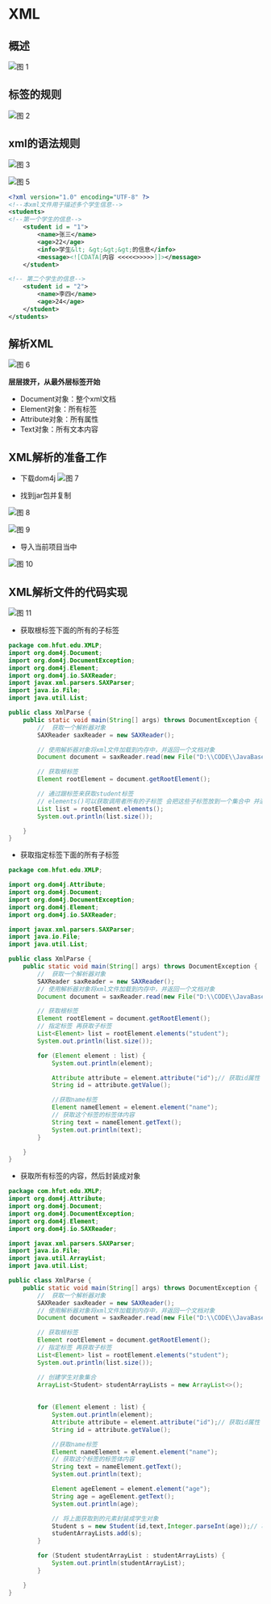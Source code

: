 # XML

## 概述

![图 1](../images/f60dec47b870ca96b8c5ab2a99fe31dba6adbb5005306e88759511ae72b55f8c.png)  


## 标签的规则

![图 2](../images/d0dd683297365a14f09e912718f79dff639e309b42f7ac55106d31c16f272bf1.png)  

## xml的语法规则

![图 3](../images/faae05e5c604a88ca4fe37712b73bf13b416a5d79706b806eeec27aad02de0fd.png)  

![图 5](../images/27897f1a1ad14cd2bb103b0095ce1c5c9309e1954e9e4c03904f404d910d86e7.png)  

```xml
<?xml version="1.0" encoding="UTF-8" ?>
<!--本xml文件用于描述多个学生信息-->
<students>
<!--第一个学生的信息-->
    <student id = "1">
        <name>张三</name>
        <age>22</age>
        <info>学生&lt; &gt;&gt;&gt;的信息</info>
        <message><![CDATA[内容 <<<<<>>>>>]]></message>
    </student>

<!-- 第二个学生的信息-->
    <student id = "2">
        <name>李四</name>
        <age>24</age>
    </student>
</students>

```

## 解析XML

![图 6](../images/5f5a39b27a4b209d0eb3cffe9c17336c8aad92d23fa64ceae33d2f9240942110.png)  

**层层拨开，从最外层标签开始**

* Document对象：整个xml文档
* Element对象：所有标签
* Attribute对象：所有属性
* Text对象：所有文本内容

## XML解析的准备工作

* 下载dom4j
![图 7](../images/764bf1ad1b91def2ab796303f6143ac4a52efd7268f624afdc1e2174618af780.png)  

* 找到jar包并复制

![图 8](../images/a95f4cceeb1d2607e0b7670d3e7db8f086fedddb632c53199ef6cbb2ba495bb4.png)  

![图 9](../images/a3dfcf354c5726246218305323ca33e12ca63ab0a06f9f12400e91f8fbd09951.png)  

* 导入当前项目当中

![图 10](../images/6dcea39f8231090830201bc4119ce607bdac6889140e7fe4eb587880f7f883a9.png)  

## XML解析文件的代码实现

![图 11](../images/66a5f19f46373859352c834c604688e9db45bc2203b4be58c721c0031f1b792d.png)  

* 获取根标签下面的所有的子标签
```java
package com.hfut.edu.XMLP;
import org.dom4j.Document;
import org.dom4j.DocumentException;
import org.dom4j.Element;
import org.dom4j.io.SAXReader;
import javax.xml.parsers.SAXParser;
import java.io.File;
import java.util.List;

public class XmlParse {
    public static void main(String[] args) throws DocumentException {
        //  获取一个解析器对象
        SAXReader saxReader = new SAXReader();

        // 使用解析器对象将xml文件加载到内存中，并返回一个文档对象
        Document document = saxReader.read(new File("D:\\CODE\\JavaBase\\APIUse\\XML\\student.xml"));

        // 获取根标签
        Element rootElement = document.getRootElement();

        // 通过跟标签来获取student标签
        // elements()可以获取调用者所有的子标签 会把这些子标签放到一个集合中 并进行返回
        List list = rootElement.elements();
        System.out.println(list.size());

    }
}
```

* 获取指定标签下面的所有子标签

```java
package com.hfut.edu.XMLP;

import org.dom4j.Attribute;
import org.dom4j.Document;
import org.dom4j.DocumentException;
import org.dom4j.Element;
import org.dom4j.io.SAXReader;

import javax.xml.parsers.SAXParser;
import java.io.File;
import java.util.List;

public class XmlParse {
    public static void main(String[] args) throws DocumentException {
        //  获取一个解析器对象
        SAXReader saxReader = new SAXReader();
        // 使用解析器对象将xml文件加载到内存中，并返回一个文档对象
        Document document = saxReader.read(new File("D:\\CODE\\JavaBase\\APIUse\\XML\\student.xml"));

        // 获取根标签
        Element rootElement = document.getRootElement();
        // 指定标签 再获取子标签
        List<Element> list = rootElement.elements("student");
        System.out.println(list.size());

        for (Element element : list) {
            System.out.println(element);

            Attribute attribute = element.attribute("id");// 获取id属性
            String id = attribute.getValue();

            //获取name标签
            Element nameElement = element.element("name");
            // 获取这个标签的标签体内容
            String text = nameElement.getText();
            System.out.println(text);
        }

    }
}
```

* 获取所有标签的内容，然后封装成对象

```java
package com.hfut.edu.XMLP;
import org.dom4j.Attribute;
import org.dom4j.Document;
import org.dom4j.DocumentException;
import org.dom4j.Element;
import org.dom4j.io.SAXReader;

import javax.xml.parsers.SAXParser;
import java.io.File;
import java.util.ArrayList;
import java.util.List;

public class XmlParse {
    public static void main(String[] args) throws DocumentException {
        //  获取一个解析器对象
        SAXReader saxReader = new SAXReader();
        // 使用解析器对象将xml文件加载到内存中，并返回一个文档对象
        Document document = saxReader.read(new File("D:\\CODE\\JavaBase\\APIUse\\XML\\student.xml"));

        // 获取根标签
        Element rootElement = document.getRootElement();
        // 指定标签 再获取子标签
        List<Element> list = rootElement.elements("student");
        System.out.println(list.size());

        // 创建学生对象集合
        ArrayList<Student> studentArrayLists = new ArrayList<>();
        
        
        for (Element element : list) {
            System.out.println(element);
            Attribute attribute = element.attribute("id");// 获取id属性
            String id = attribute.getValue();

            //获取name标签
            Element nameElement = element.element("name");
            // 获取这个标签的标签体内容
            String text = nameElement.getText();
            System.out.println(text);

            Element ageElement = element.element("age");
            String age = ageElement.getText();
            System.out.println(age);

            // 将上面获取到的元素封装成学生对象
            Student s = new Student(id,text,Integer.parseInt(age));// 将三个元素封装成学生对象
            studentArrayLists.add(s);
        }

        for (Student studentArrayList : studentArrayLists) {
            System.out.println(studentArrayList);
        }

    }
}


```




